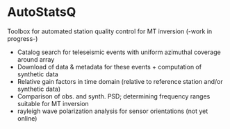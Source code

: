 # AutoStatsQ
Toolbox for automated station quality control for MT inversion (-work in progress-)

- Catalog search for teleseismic events with uniform azimuthal coverage around array
- Download of data & metadata for these events + computation of synthetic data
- Relative gain factors in time domain (relative to reference station and/or synthetic data)
- Comparison of obs. and synth. PSD; determining frequency ranges suitable for MT inversion
- rayleigh wave polarization analysis for sensor orientations (not yet online)

